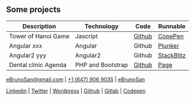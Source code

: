 
## Some projects

**Description** | **Technology** | **Code** | **Runnable**
------------|------------|------|---------
Tower of Hanoi Game | Jascript | [Github](https://github.com/ebrunosan/TowerOfHanoi) | [CopePen](https://codepen.io/ebrunosan/pen/NMRoZX)
Angular xxx | Angular | Github | [Plunker](https://embed.plnkr.co/uVy4H64hZBmzucoHjXM3/)
Angular2 yyy | Angular2 | Github | [StackBlitz](https://stackblitz.com/edit/angular-qijtbn)
Dental clinic Agenda | PHP and Bootstrap | [Github](https://github.com/ebrunosan/dentalclinic) | [Page](http://web.ebrunosan.epizy.com)

[<i class="fas fa-envelope fa-lg"></i> eBrunoSan@gmail.com](mailto:ebrunosan@gmail.com) | 
[<i class="fab fa-whatsapp fa-lg"></i> +1 (647) 906 9035](tel:+16479069035) |
[<i class="fab fa-skype fa-lg"></i> eBrunoSan](skype:live:eBrunoSan?chat)

[<i class="fab fa-linkedin"></i> Linkedin](https://www.linkedin.com/in/ebrunosan) |
[<i class="fab fa-twitter"></i> Twitter](https://twitter.com/ebrunosan) |
[<i class="fab fa-wordpress"></i> Wordpress](https://ebrunosan.wordpress.com/) |
[<i class="fab fa-github"></i> Github](https://github.com/ebrunosan) |
[<i class="fab fa-gitlab"></i> Gitlab](https://gitlab.com/ebrunosan) |
[<i class="fab fa-codepen"></i> Codepen](https://codepen.io/ebrunosan)
